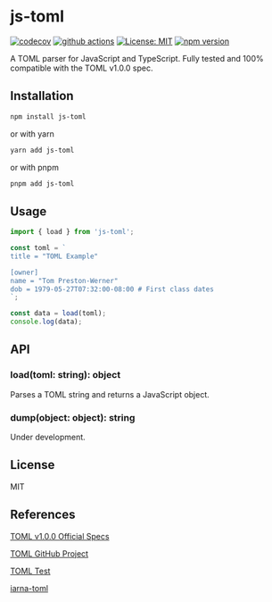 # js-toml

[![codecov](https://codecov.io/github/sunnyadn/js-toml/branch/main/graph/badge.svg?token=8LNJGG767J)](https://codecov.io/github/sunnyadn/js-toml)
[![github actions](https://github.com/sunnyadn/js-toml/workflows/CI/badge.svg)](https://github.com/sunnyadn/js-toml/actions)
[![License: MIT](https://img.shields.io/badge/License-MIT-green.svg)](https://opensource.org/licenses/MIT)
[![npm version](https://badge.fury.io/js/js-toml.svg)](https://badge.fury.io/js/js-toml)

A TOML parser for JavaScript and TypeScript. Fully tested and 100% compatible with the TOML v1.0.0 spec.

## Installation

```bash
npm install js-toml
```

or with yarn

```bash
yarn add js-toml
```

or with pnpm

```bash
pnpm add js-toml
```

## Usage

```typescript
import { load } from 'js-toml';

const toml = `
title = "TOML Example"

[owner]
name = "Tom Preston-Werner"
dob = 1979-05-27T07:32:00-08:00 # First class dates
`;

const data = load(toml);
console.log(data);
```

## API

### load(toml: string): object

Parses a TOML string and returns a JavaScript object.

### dump(object: object): string

Under development.

## License

MIT

## References

[TOML v1.0.0 Official Specs](https://toml.io/en/v1.0.0)

[TOML GitHub Project](https://github.com/toml-lang/toml)

[TOML Test](https://github.com/toml-lang/toml-test)

[iarna-toml](https://github.com/iarna/iarna-toml)
